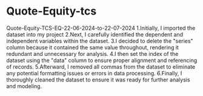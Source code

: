 # Quote-Equity-tcs
Quote-Equity-TCS-EQ-22-06-2024-to-22-07-2024
1.Initially, I imported the dataset into my project
2.Next, I carefully identified the dependent and independent variables within the dataset.
3.I decided to delete the "series" column because it contained the same value throughout, rendering it redundant and unnecessary for analysis.
4.I then set the index of the dataset using the "data" column to ensure proper alignment and referencing of records.
5.Afterward, I removed all commas from the dataset to eliminate any potential formatting issues or errors in data processing.
6.Finally, I thoroughly cleaned the dataset to ensure it was ready for further analysis and modeling.
